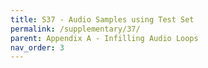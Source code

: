 ```yaml
---
title: S37 - Audio Samples using Test Set
permalink: /supplementary/37/
parent: Appendix A - Infilling Audio Loops
nav_order: 3
---
```

